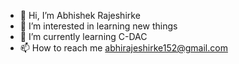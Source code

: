 - 👋 Hi, I’m Abhishek Rajeshirke
- 👀 I’m interested in learning new things
- 🌱 I’m currently learning C-DAC
- 📫 How to reach me abhirajeshirke152@gmail.com

<!---
ABHIrajeshirke/ABHIrajeshirke is a ✨ special ✨ repository because its `README.md` (this file) appears on your GitHub profile.
You can click the Preview link to take a look at your changes.
--->
